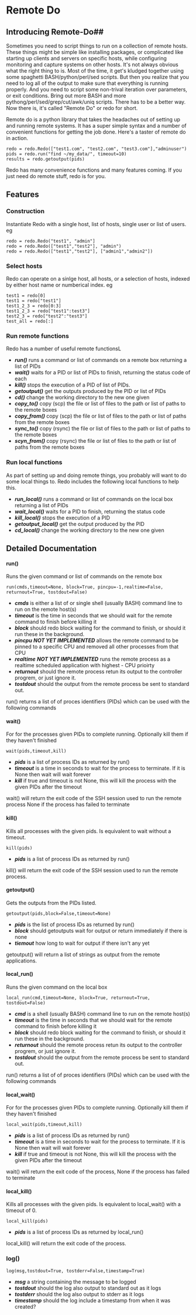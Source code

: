 # Remote Do #
## Introducing Remote-Do##
Sometimes you need to script things to run on a collection of remote hosts. 
These things might be simple like installing packages, or complicated like starting up clients and servers on specific hosts, while configuring monitoring and capture systems on other hosts. 
It's not always obvious what the right thing to is. 
Most of the time, it get's kludged together using some spaghetti BASH/python/perl/sed scripts. 
But then you realize that you need to log all of the output to make sure that everything is running properly. 
And you need to script some non-trival iteration over parameters, or exit conditions. 
Bring out more BASH and more pythong/perl/sed/grep/cut/awk/uniq scripts. 
There has to be a better way. 
Now there is, it's called "Remote Do" or redo for short. 

Remote do is a python library that takes the headaches out of setting up and running remote systems. 
It has a super simple syntax and a number of convenient functions for getting the job done. 
Here's a taster of remote do in action. 

```
redo = redo.Redo(["test1.com", "test2.com", "test3.com"],"adminuser") 
pids = redo.run("find ~/my_data/", timeout=10)
results = redo.getoutput(pids)
```

Redo has many convenience functions and many features coming. If you just need do remote stuff, redo is for you. 

## Features ##
### Construction ###
Instantiate Redo with a single host, list of hosts, single user or list of users. eg
```
redo = redo.Redo("test1", "admin"] 
redo = redo.Redo(["test1","test2"], "admin")
redo = redo.Redo(["test1","test2"], ["admin1","admin2"])
```

### Select hosts ###
Redo can operate on a sinlge host, all hosts, or a selection of hosts, indexed by either host name or numberical index. eg
```
test1 = redo[0]
test1 = redo["test1"]
test1_2_3 = redo[0:3]
test1_2_3 = redo["test1":test3"] 
test2_3 = redo["test2":"test3"]
test_all = redo[:] 
```
### Run remote functions ###
Redo has a number of useful remote functionsL
- ***run()*** runs a command or list of commands on a remote box returning a list of PIDs
- ***wait()*** waits for a PID or list of PIDs to finish, returning the status code of each
- ***kill()*** stops the execution of a PID of list of PIDs. 
- ***getoutput()*** get the outputs produced by the PID or list of PIDs
- ***cd()*** change the working directory to the new one given
- ***copy_to()*** copy (scp) the file or list of files to the path or list of paths to the remote boxes
- ***copy_from()*** copy (scp) the file or list of files to the path or list of paths from the remote boxes
- ***sync_to()*** copy (rsync) the file or list of files to the path or list of paths to the remote boxes
- ***scyn_from()*** copy (rsync) the file or list of files to the path or list of paths from the remote boxes

### Run local functions ###
As part of setting up and doing remote things, you probably will want to do some local things to. 
Redo includes the following local functions to help this. 
- ***run_local()*** runs a command or list of commands on the local box returning a list of PIDs
- ***wait_local()*** waits for a PID to finish, returning the status code
- ***kill_local()*** stops the execution of a PID 
- ***getoutput_local()*** get the output produced by the PID
- ***cd_local()*** change the working directory to the new one given


## Detailed Documentation ##

#### run() ####
Runs the given command or list of commands on the remote box
```
run(cmds,timeout=None, block=True, pincpu=-1,realtime=False, returnout=True, tostdout=False)
```
- ***cmds*** is either a list of or single shell (usually BASH) command line to run on the remote host(s)
- ***timeout*** is the time in seconds that we should wait for the remote command to finish before killing it  
- ***block*** should redo block waiting for the command to finish, or should it run these in the background. 
- ***pincpu*** ***NOT YET IMPLEMENTED*** allows the remote command to be pinned to a specific CPU and removed all    other processes from that CPU   
- ***realtime*** ***NOT YET IMPLEMENTED*** runs the remote process as a realtime scheduled application with highest - CPU prioirty   
- ***returnout*** should the remote process retun its output to the controller progrem, or just ignore it.   
- ***tostdout*** should the output from the remote process be sent to standard out.    

run() returns a list of of proces identifiers (PIDs) which can be used with the following commands 


#### wait() ####
For for the processes given PIDs to complete running. Optionally kill them if they haven't finished
```
wait(pids,timeout,kill)
```
- ***pids*** is a list of process IDs as returned by run()
- ***timeout*** is a time in seconds to wait for the process to terminate. If it is None then wait will wait forever
- ***kill*** if true and timeout is not None, this will kill the process with the given PIDs after the timeout

wait() will return the exit code of the SSH session used to run the remote process None if the process has failed to terminate

#### kill() ####
Kills all processes with the given pids. Is equivalent to wait without a timeout. 
```
kill(pids)
```
- ***pids*** is a list of process IDs as returned by run()

kill() will return the exit code of the SSH session used to run the remote process. 


#### getoutput() ####
Gets the outputs from the PIDs listed.
```
getoutput(pids,block=False,timeout=None)
```
- ***pids*** is the list of process IDs as returned by run()
- ***block*** should getoutputs wait for output or return immediately if there is none
- ***tiemout*** how long to wait for output if there isn't any yet

getoutput() will return a list of strings as output from the remote applications. 







#### local_run() ####
Runs the given command on the local box
```
local_run(cmd,timeout=None, block=True, returnout=True, tostdout=False)
```
- ***cmd*** is a shell (usually BASH) command line to run on the remote host(s)
- ***timeout*** is the time in seconds that we should wait for the remote command to finish before killing it  
- ***block*** should redo block waiting for the command to finish, or should it run these in the background. 
- ***returnout*** should the remote process retun its output to the controller progrem, or just ignore it.   
- ***tostdout*** should the output from the remote process be sent to standard out.    

run() returns a list of of proces identifiers (PIDs) which can be used with the following commands 


#### local_wait() ####
For for the processes given PIDs to complete running. Optionally kill them if they haven't finished
```
local_wait(pids,timeout,kill)
```
- ***pids*** is a list of process IDs as returned by run()
- ***timeout*** is a time in seconds to wait for the process to terminate. If it is None then wait will wait forever
- ***kill*** if true and timeout is not None, this will kill the process with the given PIDs after the timeout

wait() will return the exit code of the process, None if the process has failed to terminate

#### local_kill() ####
Kills all processes with the given pids. Is equivalent to local_wait() with a timeout of 0.
```
local_kill(pids)
```
- ***pids*** is a list of process IDs as returned by local_run()

local_kill() will return the exit code of the process. 

### log() ####
```
log(msg,tostdout=True, tostderr=False,timestamp=True)
```
- ***msg*** a string containing the message to be logged
- ***tostdout*** should the log also output to standard out as it logs
- ***tostderr*** should the log also output to stderr as it logs
- ***timestamp*** should the log include a timestamp from when it was created?







